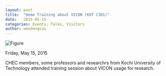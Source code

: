```yaml
---
layout: post
title:  "Home Training about VICON (KUT C301)"
date:   2015-05-15
categories: Events, Talks, Visitors
author: wendongcai
---
```



![Figure](https://farm1.staticflickr.com/889/41376790515_4c7e99e9ce_c.jpg)

Friday, May 15, 2015

CHEC members, some professors and researchrs from Kochi University of Technology attended training session about VICON usage for research.

 